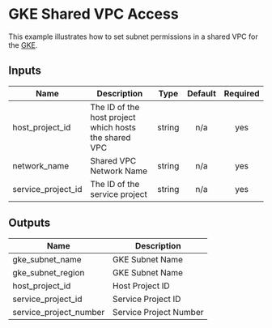 # GKE Shared VPC Access

This example illustrates how to set subnet permissions in a shared VPC for the [GKE](https://cloud.google.com/kubernetes-engine/docs/how-to/cluster-shared-vpc).

<!-- BEGINNING OF PRE-COMMIT-TERRAFORM DOCS HOOK -->
## Inputs

| Name | Description | Type | Default | Required |
|------|-------------|:----:|:-----:|:-----:|
| host\_project\_id | The ID of the host project which hosts the shared VPC | string | n/a | yes |
| network\_name | Shared VPC Network Name | string | n/a | yes |
| service\_project\_id | The ID of the service project | string | n/a | yes |

## Outputs

| Name | Description |
|------|-------------|
| gke\_subnet\_name | GKE Subnet Name |
| gke\_subnet\_region | GKE Subnet Name |
| host\_project\_id | Host Project ID |
| service\_project\_id | Service Project ID |
| service\_project\_number | Service Project Number |

<!-- END OF PRE-COMMIT-TERRAFORM DOCS HOOK -->
